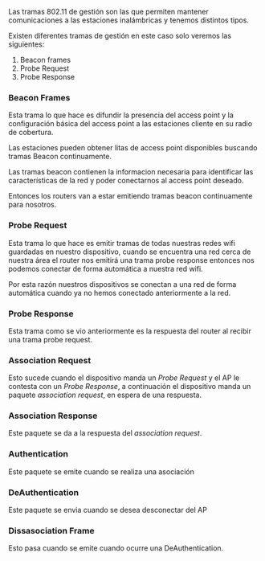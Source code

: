 Las tramas 802.11 de gestión son las que permiten mantener comunicaciones a las estaciones inalámbricas y tenemos distintos tipos.

Existen diferentes tramas de gestión en este caso solo veremos las siguientes:

1. Beacon frames
2. Probe Request
3. Probe Response

### Beacon Frames
Esta trama lo que hace es difundir la presencia del access point y la configuración básica del access point a las estaciones cliente en su radio de cobertura.

Las estaciones pueden obtener litas de access point disponibles buscando tramas Beacon continuamente.

Las tramas beacon contienen la informacion necesaria para identificar las características de la red y poder conectarnos al access point deseado.

Entonces los routers van a estar emitiendo tramas beacon continuamente para nosotros.

### Probe Request
Esta trama lo que hace es emitir tramas de todas nuestras redes wifi guardadas en nuestro dispositivo, cuando se encuentra una red cerca de nuestra área el router nos emitirá una trama probe response entonces nos podemos conectar de forma automática a nuestra red wifi.

Por esta razón nuestros dispositivos se conectan a una red de forma automática cuando ya no hemos conectado anteriormente a la red.

### Probe Response
Esta trama como se vio anteriormente es la respuesta del router al recibir una trama probe request.

### Association Request
Esto sucede cuando el dispositivo manda un *Probe Request* y el AP le contesta con un *Probe Response*, a continuación el dispositivo manda un paquete *association request*, en espera de una respuesta.

### Association Response
Este paquete se da a la respuesta del *association request*.

### Authentication 
Este paquete se emite cuando se realiza una asociación

### DeAuthentication
Este paquete se envia cuando se desea desconectar del AP

### Dissasociation Frame
Esto pasa cuando se emite cuando ocurre una DeAuthentication. 

